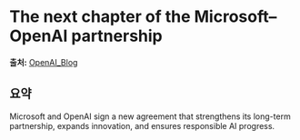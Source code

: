 # The next chapter of the Microsoft–OpenAI partnership

**출처:** [OpenAI_Blog](https://openai.com/index/next-chapter-of-microsoft-openai-partnership)

## 요약
Microsoft and OpenAI sign a new agreement that strengthens its long-term partnership, expands innovation, and ensures responsible AI progress.
